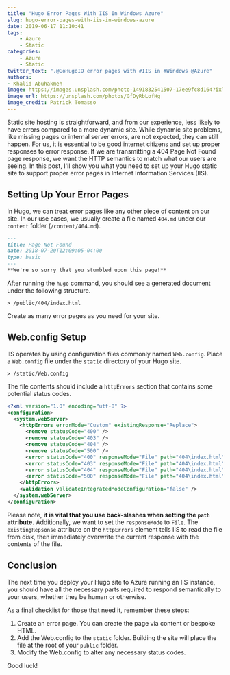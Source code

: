 ```yaml
---
title: "Hugo Error Pages With IIS In Windows Azure"
slug: hugo-error-pages-with-iis-in-windows-azure
date: 2019-06-17 11:10:41
tags:
    - Azure
    - Static
categories:
    - Azure
    - Static
twitter_text: ".@GoHugoIO error pages with #IIS in #Windows @Azure"
authors: 
- Khalid Abuhakmeh
image: https://images.unsplash.com/photo-1491832541507-17ee9fc8d164?ixlib=rb-1.2.1&ixid=eyJhcHBfaWQiOjEyMDd9&auto=format&fit=crop&w=2466&q=80
image_url: https://unsplash.com/photos/GfDyRbLofHg
image_credit: Patrick Tomasso
---
```


Static site hosting is straightforward, and from our experience, less likely to have errors compared to a more dynamic site. While dynamic site problems, like missing pages or internal server errors, are not expected, they can still happen. For us, it is essential to be good internet citizens and set up proper responses to error response. If we are transmitting a 404 Page Not Found page response, we want the HTTP semantics to match what our users are seeing. In this post, I'll show you what you need to set up your Hugo static site to support proper error pages in Internet Information Services (IIS).

## Setting Up Your Error Pages

In Hugo, we can treat error pages like any other piece of content on our site. In our use cases, we usually create a file named `404.md` under our `content` folder (`/content/404.md`).

```markdown
---
title: Page Not Found
date: 2018-07-20T12:09:05-04:00
type: basic
---
**We're so sorry that you stumbled upon this page!**
```

After running the `hugo` command, you should see a generated document under the following structure.

```
> /public/404/index.html
```

Create as many error pages as you need for your site.

## Web.config Setup

IIS operates by using configuration files commonly named `Web.config`.  Place a `Web.config` file under the `static` directory of your Hugo site.

```
> /static/Web.config
```

The file contents should include a `httpErrors` section that contains some potential status codes.

```xml
<?xml version="1.0" encoding="utf-8" ?>
<configuration>
  <system.webServer>
    <httpErrors errorMode="Custom" existingResponse="Replace">
      <remove statusCode="400" />
      <remove statusCode="403" />
      <remove statusCode="404" />
      <remove statusCode="500" />
      <error statusCode="400" responseMode="File" path="404\index.html" />
      <error statusCode="403" responseMode="File" path="404\index.html" />
      <error statusCode="404" responseMode="File" path="404\index.html" />
      <error statusCode="500" responseMode="File" path="404\index.html" />
    </httpErrors>
    <validation validateIntegratedModeConfiguration="false" />
  </system.webServer>
</configuration>
```

Please note, **it is vital that you use back-slashes when setting the `path` attribute.** Additionally, we want to set the `responseMode` to `File`. The `existingRepsonse` attribute on the `httpErrors` element tells IIS to read the file from disk, then immediately overwrite the current response with the contents of the file.

## Conclusion

The next time you deploy your Hugo site to Azure running an IIS instance, you should have all the necessary parts required to respond semantically to your users, whether they be human or otherwise. 

As a final checklist for those that need it, remember these steps:

1. Create an error page. You can create the page via content or bespoke HTML.
2. Add the Web.config to the `static` folder. Building the site will place the file at the root of your `public` folder.
3. Modify the Web.config to alter any necessary status codes.

Good luck!
